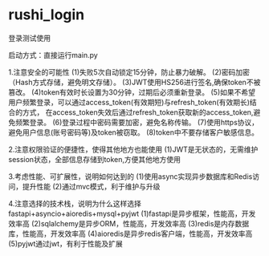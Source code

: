 # rushi_login
登录测试使用

启动方式：直接运行main.py

1.注意安全的可能性
(1)失败5次自动锁定15分钟，防止暴力破解。
(2)密码加密（Hash方式存储，避免明文存储）。
(3)JWT使用HS256进行签名,确保token不被篡改。
(4)token有效时长设置为30分钟，过期后必须重新登录。
(5)如果不希望用户频繁登录，可以通过access_token(有效期短)与refresh_token(有效期长)结合的方式，
在access_token失效后通过refresh_token获取新的access_token,避免频繁登录。
(6)登录过程中密码需要加密，避免名称传输。
(7)使用https协议，避免用户信息(账号密码等)及token被窃取。
(8)token中不要存储客户敏感信息。


2.注意权限验证的便捷性，使得其他地方也能使用
(1)JWT是无状态的，无需维护session状态，全部信息存储到token,方便其他地方使用

3.考虑性能、可扩展性，说明如何达到的
(1)使用async实现异步数据库和Redis访问，提升性能
(2)通过mvc模式，利于维护与升级

4.注意选择的技术栈，说明为什么这样选择
fastapi+asyncio+aioredis+mysql+pyjwt
(1)fastapi是异步框架，性能高，开发效率高
(2)sqlalchemy是异步ORM，性能高，开发效率高
(3)redis是内存数据库，性能高，开发效率高
(4)aioredis是异步redis客户端，性能高，开发效率高
(5)pyjwt通过jwt，有利于性能及扩展